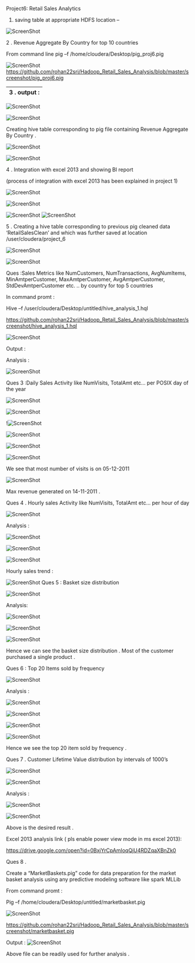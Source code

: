 Project6: Retail Sales Analytics

1. saving table at appropriate HDFS location –

![ScreenShot](https://github.com/rohan22sri/Hadoop_Retail_Sales_Analysis/blob/master/screenshot/image1.png)

2 . Revenue Aggregate By Country for top 10 countries

From command line pig –f /home/cloudera/Desktop/pig\_proj6.pig

![ScreenShot](https://github.com/rohan22sri/Hadoop_Retail_Sales_Analysis/blob/master/screenshot/image2.bmp)  
https://github.com/rohan22sri/Hadoop_Retail_Sales_Analysis/blob/master/screenshot/pig_proj6.pig


| 3 . output : |
|--------------|


![ScreenShot](https://github.com/rohan22sri/Hadoop_Retail_Sales_Analysis/blob/master/screenshot/image3.png)
 

![ScreenShot](https://github.com/rohan22sri/Hadoop_Retail_Sales_Analysis/blob/master/screenshot/image4.png)

Creating hive table corresponding to pig file containing Revenue Aggregate By
Country .

![ScreenShot](https://github.com/rohan22sri/Hadoop_Retail_Sales_Analysis/blob/master/screenshot/image5.png)

![ScreenShot](https://github.com/rohan22sri/Hadoop_Retail_Sales_Analysis/blob/master/screenshot/image6.png)

4 . Integration with excel 2013 and showing BI report

(process of integration with excel 2013 has been explained in project 1)

![ScreenShot](https://github.com/rohan22sri/Hadoop_Retail_Sales_Analysis/blob/master/screenshot/image7.png)

![ScreenShot](https://github.com/rohan22sri/Hadoop_Retail_Sales_Analysis/blob/master/screenshot/image8.png)

![ScreenShot](https://github.com/rohan22sri/Hadoop_Retail_Sales_Analysis/blob/master/screenshot/image9.png)
![ScreenShot](https://github.com/rohan22sri/Hadoop_Retail_Sales_Analysis/blob/master/screenshot/image10.png)

5 . Creating a hive table corresponding to previous pig cleaned data
‘RetailSalesClean’ and which was further saved at location
/user/cloudera/project\_6

![ScreenShot](https://github.com/rohan22sri/Hadoop_Retail_Sales_Analysis/blob/master/screenshot/image11.png)

![ScreenShot](https://github.com/rohan22sri/Hadoop_Retail_Sales_Analysis/blob/master/screenshot/image12.png)

Ques :Sales Metrics like NumCustomers, NumTransactions, AvgNumItems,
MinAmtperCustomer, MaxAmtperCustomer, AvgAmtperCustomer, StdDevAmtperCustomer
etc. .. by country for top 5 countries

In command promt :

Hive –f /user/cloudera/Desktop/untitled/hive\_analysis\_1.hql

https://github.com/rohan22sri/Hadoop_Retail_Sales_Analysis/blob/master/screenshot/hive_analysis_1.hql

![ScreenShot](https://github.com/rohan22sri/Hadoop_Retail_Sales_Analysis/blob/master/screenshot/image13.bmp)


Output :



Analysis :

![ScreenShot](https://github.com/rohan22sri/Hadoop_Retail_Sales_Analysis/blob/master/screenshot/image14.png)

Ques 3 :Daily Sales Activity like NumVisits, TotalAmt etc… per POSIX day of the
year

![ScreenShot](https://github.com/rohan22sri/Hadoop_Retail_Sales_Analysis/blob/master/screenshot/image15.png)

![ScreenShot](https://github.com/rohan22sri/Hadoop_Retail_Sales_Analysis/blob/master/screenshot/image16.png)

!![ScreenShot](https://github.com/rohan22sri/Hadoop_Retail_Sales_Analysis/blob/master/screenshot/image17.png)

![ScreenShot](https://github.com/rohan22sri/Hadoop_Retail_Sales_Analysis/blob/master/screenshot/image18.png)

![ScreenShot](https://github.com/rohan22sri/Hadoop_Retail_Sales_Analysis/blob/master/screenshot/image19.png)

![ScreenShot](https://github.com/rohan22sri/Hadoop_Retail_Sales_Analysis/blob/master/screenshot/image20.png)

We see that most number of visits is on 05-12-2011



![ScreenShot](https://github.com/rohan22sri/Hadoop_Retail_Sales_Analysis/blob/master/screenshot/image21.png)

Max revenue generated on 14-11-2011 .



Ques 4 . Hourly sales Activity like NumVisits, TotalAmt etc… per hour of day

![ScreenShot](https://github.com/rohan22sri/Hadoop_Retail_Sales_Analysis/blob/master/screenshot/image22.png)


Analysis :



![ScreenShot](https://github.com/rohan22sri/Hadoop_Retail_Sales_Analysis/blob/master/screenshot/image23.png)

![ScreenShot](https://github.com/rohan22sri/Hadoop_Retail_Sales_Analysis/blob/master/screenshot/image24.png)

![ScreenShot](https://github.com/rohan22sri/Hadoop_Retail_Sales_Analysis/blob/master/screenshot/image25.png)

Hourly sales trend :


![ScreenShot](https://github.com/rohan22sri/Hadoop_Retail_Sales_Analysis/blob/master/screenshot/image26.png)
Ques 5 : Basket size distribution

![ScreenShot](https://github.com/rohan22sri/Hadoop_Retail_Sales_Analysis/blob/master/screenshot/image27.png)

Analysis:

![ScreenShot](https://github.com/rohan22sri/Hadoop_Retail_Sales_Analysis/blob/master/screenshot/image28.png)

![ScreenShot](https://github.com/rohan22sri/Hadoop_Retail_Sales_Analysis/blob/master/screenshot/image29.png)

![ScreenShot](https://github.com/rohan22sri/Hadoop_Retail_Sales_Analysis/blob/master/screenshot/image30.png)


Hence we can see the basket size distribution . Most of the customer purchased a
single product .

Ques 6 : Top 20 Items sold by frequency

![ScreenShot](https://github.com/rohan22sri/Hadoop_Retail_Sales_Analysis/blob/master/screenshot/image31.png)

Analysis :

![ScreenShot](https://github.com/rohan22sri/Hadoop_Retail_Sales_Analysis/blob/master/screenshot/image32.png)

![ScreenShot](https://github.com/rohan22sri/Hadoop_Retail_Sales_Analysis/blob/master/screenshot/image33.png)

![ScreenShot](https://github.com/rohan22sri/Hadoop_Retail_Sales_Analysis/blob/master/screenshot/image34.png)

![ScreenShot](https://github.com/rohan22sri/Hadoop_Retail_Sales_Analysis/blob/master/screenshot/image35.png)

Hence we see the top 20 item sold by frequency .

Ques 7 . Customer Lifetime Value distribution by intervals of 1000’s

![ScreenShot](https://github.com/rohan22sri/Hadoop_Retail_Sales_Analysis/blob/master/screenshot/image36.png)

![ScreenShot](https://github.com/rohan22sri/Hadoop_Retail_Sales_Analysis/blob/master/screenshot/image37.png)

Analysis :

![ScreenShot](https://github.com/rohan22sri/Hadoop_Retail_Sales_Analysis/blob/master/screenshot/image38.png)

![ScreenShot](https://github.com/rohan22sri/Hadoop_Retail_Sales_Analysis/blob/master/screenshot/image39.png)

Above is the desired result .

Excel 2013 analysis link ( pls enable power view mode in ms excel 2013):

<https://drive.google.com/open?id=0BxjYrCpAmIoqQjU4RDZqaXBnZk0>

Ques 8 .

Create a “MarketBaskets.pig” code for data preparation for the market basket
analysis using any predictive modeling software like spark MLLib

From command promt :

Pig –f /home/cloudera/Desktop/untitled/marketbasket.pig




![ScreenShot](https://github.com/rohan22sri/Hadoop_Retail_Sales_Analysis/blob/master/screenshot/image40.bmp)

https://github.com/rohan22sri/Hadoop_Retail_Sales_Analysis/blob/master/screenshot/marketbasket.pig

Output :
![ScreenShot](https://github.com/rohan22sri/Hadoop_Retail_Sales_Analysis/blob/master/screenshot/image41.png)

Above file can be readily used for further analysis .
